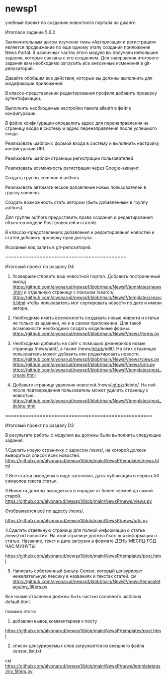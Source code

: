 # newsp1
 учебный проект по созданию новостного портала на джанго
 
Итоговое задание 5.6.2


Заключительным шагом изучения темы «Авторизация и регистрация» является продвижение по еще одному этапу создания приложения News Portal. В различных частях этого модуля вы получали небольшие задания, которые связаны с его созданием. Для завершения итогового задания вам необходимо загрузить все внесенные изменения в git-репозиторий.

Давайте обобщим все действия, которые вы должны выполнить для модификации приложения:

В классе-представлении редактирования профиля добавить проверку аутентификации.

Выполнить необходимые настройки пакета allauth в файле конфигурации.

В файле конфигурации определить адрес для перенаправления на страницу входа в систему и адрес перенаправления после успешного входа.

Реализовать шаблон с формой входа в систему и выполнить настройку конфигурации URL.

Реализовать шаблон страницы регистрации пользователей.

Реализовать возможность регистрации через Google-аккаунт.

Создать группы common и authors.

Реализовать автоматическое добавление новых пользователей в группу common.

Создать возможность стать автором (быть добавленным в группу authors).

Для группы authors предоставить права создания и редактирования объектов модели Post (новостей и статей).

В классах-представлениях добавления и редактирования новостей и статей добавить проверку прав доступа.

Исходный код залить в git-репозиторий. 
 
 ==========================================
 
 
 Итоговый проект по разделу D4

1. Усовершенствовать ваш новостной портал. Добавить постраничный вывод 
https://github.com/alyonarud/newsp1/blob/main/NewsP/templates/news.html
и отдельную страницу с поиском /search/, 
https://github.com/alyonarud/newsp1/blob/main/NewsP/templates/search.html
чтобы пользователь мог сортировать новости по дате и имени автора.


2. Необходимо иметь возможность создавать новые новости и статьи не только из админки, но и в самом приложении. Для такой возможности необходимо создать модельные формы.
https://github.com/alyonarud/newsp1/blob/main/NewsP/news/forms.py

3. Необходимо добавить на сайт с помощью дженериков новые страницы /news/add/, а также /news/<int:pk>/edit/. На этих страницах пользователь может добавить или редактировать новости.
https://github.com/alyonarud/newsp1/blob/main/NewsP/news/views.py
https://github.com/alyonarud/newsp1/blob/main/NewsP/news/urls.py
https://github.com/alyonarud/newsp1/blob/main/NewsP/templates/post_create.html


4. Добавьте страницу удаления новостей /news/<int:pk>/delete/. На ней после подтверждения пользователь может удалить страницу с новостью.
 https://github.com/alyonarud/newsp1/blob/main/NewsP/templates/post_delete.html
 
===================================================

Итоговый проект по разделу D3

В результате работы с модулем вы должны были выполнить следующие задания:

1.Сделать новую страничку с адресом /news/, на которой должен выводиться список всех новостей.
https://github.com/alyonarud/newsp1/blob/main/NewsP/templates/news.html

2.Все cтатьи выведены в виде заголовка, даты публикации и первых 50 символов текста статьи.

3.Новости должны выводиться в порядке от более свежей до самой старой.
https://github.com/alyonarud/newsp1/blob/main/NewsP/news/views.py

Отображается всё по адресу /news/.
 
https://github.com/alyonarud/newsp1/blob/main/NewsP/news/urls.py


4.Сделать отдельную страницу для полной информации о статье /news/<id новости>. На этой странице должна быть вся информация о статье. Название, текст и дата загрузки в формате ДЕНЬ-МЕСЯЦ-ГОД ЧАС:МИНУТЫ.

https://github.com/alyonarud/newsp1/blob/main/NewsP/templates/post.html

5. Написать собственный фильтр Censor, который цензурирует нежелательную лексику в названиях и текстах статей.
см https://github.com/alyonarud/newsp1/blob/main/NewsP/news/templatetags/my_filters.py

Все новые странички должны быть частью основного шаблона default.html.


помимо этого:
1. добавлен вывод комментариев к посту

https://github.com/alyonarud/newsp1/blob/main/NewsP/templates/post.html

2. список цензурируемых слов загружается из внешнего файла censor_list.txt

см https://github.com/alyonarud/newsp1/blob/main/NewsP/news/templatetags/my_filters.py


